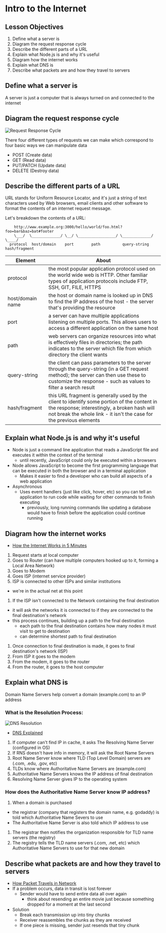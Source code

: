 # Intro to the Internet

## Lesson Objectives

1. Define what a server is
1. Diagram the request response cycle
1. Describe the different parts of a URL
1. Explain what Node.js is and why it's useful
1. Diagram how the internet works
1. Explain what DNS is
1. Describe what packets are and how they travel to servers

## Define what a server is

A server is just a computer that is always turned on and connected to the internet

## Diagram the request response cycle

![Request Response Cycle](https://cdn.zapier.com/storage/photos/9ec65c79de8ae54080c1b417540469a6.png)

There four different types of requests we can make which correspond to four basic ways we can manipulate data

- POST (Create data)
- GET (Read data)
- PUT/PATCH (Update data)
- DELETE (Destroy data)

## Describe the different parts of a URL

URL stands for Uniform Resource Locator, and it's just a string of text characters used by Web browsers, email clients and other software to format the contents of an internet request message.

Let's breakdown the contents of a URL:

```
    http://www.example.org:3000/hello/world/foo.html?foo=bar&baz=bat#footer
    \___/  \_____________/ \__/ \_________________/ \_____________/ \____/
  protocol  host/domain    port        path          query-string  hash/fragment
```

Element | About
------|--------
protocol | the most popular application protocol used on the world wide web is HTTP. Other familiar types of application protocols include FTP, SSH, GIT, FILE, HTTPS
host/domain name | the host or domain name is looked up in DNS to find the IP address of the host - the server that's providing the resource
port | a server can have multiple applications listening on multiple ports.  This allows users to access a different application on the same host
path | web servers can organize resources into what is effectively files in directories; the path indicates to the server which file from which directory the client wants
query-string | the client can pass parameters to the server through the query-string (in a GET request method); the server can then use these to customize the response - such as values to filter a search result
hash/fragment | this URL fragment is generally used by the client to identify some portion of the content in the response; interestingly, a broken hash will not break the whole link - it isn't the case for the previous elements


## Explain what Node.js is and why it's useful

- Node is just a command line application that reads a JavaScript file and executes it within the context of the terminal
  - until recently, JavaScript could only be executed within a browsers
- Node allows JavaScript to become the first programming language that can be executed in both the browser and in a terminal application
  - Makes it easier to find a developer who can build all aspects of a web application
- Asynchronous
  - Uses event handlers (just like click, hover, etc) so you can tell an application to run code while waiting for other commands to finish executing
    - previously, long running commands like updating a database would have to finish before the application could continue running

## Diagram how the internet works

- [How the Internet Works in 5 Minutes](https://www.youtube.com/watch?v=7_LPdttKXPc)

1. Request starts at local computer
1. Goes to Router (can have multiple computers hooked up to it, forming a Local Area Network)
1. Goes to Modem
1. Goes ISP (internet service provider)
1. ISP is connected to other ISPs and similar institutions
  - we're in the actual net at this point
1. If the ISP isn't connected to the Network containing the final destination
  - it will ask the networks it is connected to if they are connected to the final destination's network
  - this process continues, building up a path to the final destination
    - each path to the final destination contains how many nodes it must visit to get to destination
    - can determine shortest path to final destination
1. Once connection to final destination is made, it goes to final destination's network (ISP)
1. From ISP it goes to the modem
1. From the modem, it goes to the router
1. From the router, it goes to the host computer

## Explain what DNS is

Domain Name Servers help convert a domain (example.com) to an IP address

### What is the Resolution Process:

![DNS Resolution](http://www.tcpipguide.com/free/diagrams/dnsresolution.png)

- [DNS Explained](https://www.youtube.com/watch?v=72snZctFFtA)

1. If computer can't find IP in cache, it asks The Resolving Name Server (configured in OS)
1. If RNS doesn't have info in memory, it will ask the Root Name Servers
1. Root Name Server know where TLD (Top Level Domain) servers are (.com, .edu, .gov, etc)
1. TLDs know where Authoritative Name Servers are (example.com)
1. Authoritative Name Servers knows the IP address of final destination
1. Resolving Name Server gives IP to the operating system

### How does the Authoritative Name Server know IP address?

1. When a domain is purchased
  - the registrar (company that registers the domain name, e.g. godaddy) is told which Authoritative Name Severs to use
  - The Authoritative Name Server is also told which IP address to use
1. The registrar then notifies the organization responsible for TLD name servers (the registry)
1. The registry tells the TLD name servers (.com, .net, etc) which Authoritative Name Servers to use for that new domain

## Describe what packets are and how they travel to servers

- [How Packet Travels in Network](https://www.youtube.com/watch?v=xIuBmOufbls)
- If a problem occurs, data in transit is lost forever
  - Sender would have to send entire data all over again
    - think about resending an entire movie just because something dropped for a moment at the last second
- Solution
  - Break each transmission up into tiny chunks
  - Receiver reassembles the chunks as they are received
  - If one piece is missing, sender just resends that tiny chunk
